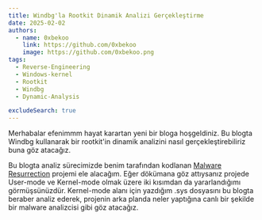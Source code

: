 ```yaml
---
title: Windbg'la Rootkit Dinamik Analizi Gerçekleştirme
date: 2025-02-02
authors:
  - name: 0xbekoo
    link: https://github.com/0xbekoo
    image: https://github.com/0xbekoo.png
tags:
  - Reverse-Engineering
  - Windows-kernel
  - Rootkit
  - Windbg
  - Dynamic-Analysis

excludeSearch: true
---
```


Merhabalar efenimmm hayat karartan yeni bir bloga hoşgeldiniz. Bu blogta Windbg kullanarak bir rootkit'in dinamik analizini nasıl gerçekleştirebiliriz buna göz atacağız.

Bu blogta analiz sürecimizde benim tarafından kodlanan [Malware Resurrection](https://0xbekoo.github.io/docs/malware-resurrection) projemi ele alacağım. Eğer dökümana göz attıysanız projede User-mode ve Kernel-mode olmak üzere iki kısımdan da yararlandığımı görmüşsünüzdür. Kernel-mode alanı için yazdığım .sys dosyasını bu blogta beraber analiz ederek, projenin arka planda neler yaptığına canlı bir şekilde bir malware analizcisi gibi göz atacağız. 


